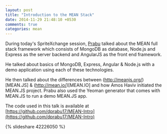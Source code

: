 ```yaml
---
layout: post
title: "Introduction to the MEAN Stack"
date: 2014-11-29 21:48:10 +0530
comments: true
categories: mean
---
```


During today's SpriteXchange session, [Prabu](https://twitter.com/prabh_u06) talked about the MEAN full stack framework which consists of MongoDB as database, Node.js and Express as the server backend and AngularJS as the front end framework.

He talked about basics of MongoDB, Express, Angular & Node.js with a demo application using each of these technologies. 

He then talked about the differences between (http://meanjs.org/)[MEAN.JS] & (http://mean.io/)[MEAN.IO] and how Amos Haviv initiated the MEAN.JS project. Prabu also used the Yeoman generator that comes with MEAN.JS to run a demo MEAN.JS app.

The code used in this talk is available at [https://github.com/dprabu17/MEAN-Intro](https://github.com/dprabu17/MEAN-Intro)

{% slideshare 42226050 %}
